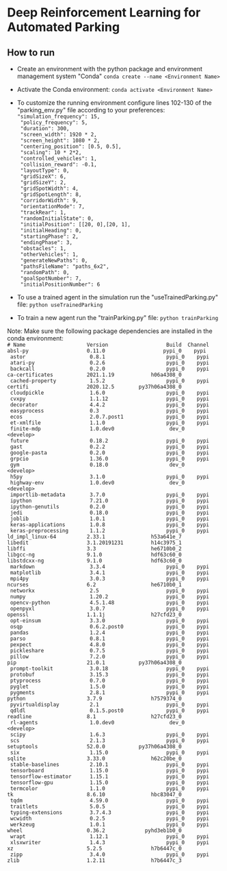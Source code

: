 # Deep Reinforcement Learning for Automated Parking

## How to run

* Create an environment with the python package and environment management system "Conda"
`conda create --name <Environment Name>`

* Activate the Conda environment:
`conda activate <Environment Name>`



* To customize the running environment configure lines 102-130 of the "parking_env.py" file according to your preferences:
            `"simulation_frequency": 15,`<br/>`
            "policy_frequency": 5,`<br/>`
            "duration": 300,`<br/>`
            "screen_width": 1920 * 2,`<br/>`
            "screen_height": 1080 * 2,`<br/>`
            "centering_position": [0.5, 0.5],`<br/>`
            "scaling": 10 * 2*2,`<br/>`
            "controlled_vehicles": 1,`<br/>`
            "collision_reward": -0.1,`<br/>`
            "layoutType": 0,`<br/>`
            "gridSizeX": 6,`<br/>`
            "gridSizeY": 2,`<br/>`
            "gridSpotWidth": 4,`<br/>`
            "gridSpotLength": 8,`<br/>`
            "corridorWidth": 9,`<br/>`
            "orientationMode": 7,`<br/>`
            "trackRear": 1,`<br/>`
            "randomInitialState": 0,`<br/>`
            "initialPosition": [[20, 0],[20, 1],`<br/>`
            "initialHeading": 0,`<br/>`
            "startingPhase": 2,`<br/>`
            "endingPhase": 3,`<br/>`
            "obstacles": 1,`<br/>`
            "otherVehicles": 1,`<br/>`
            "generateNewPaths": 0,`<br/>`
            "pathsFileName": "paths_6x2",`<br/>`
            "randomPath": 0,`<br/>`
            "goalSpotNumber": 7,`<br/>`
            "initialPositionNumber": 6`
            
* To use a trained agent in the simulation run the "useTrainedParking.py" file:
`python useTrainedParking`

* To train a new agent run the "trainParking.py" file:
`python trainParking`




Note: Make sure the following package dependencies are installed in the conda environment:<br/>
`# Name                    Version                   Build  Channel`<br/>
`absl-py                   0.11.0                   pypi_0    pypi`<br/>`
astor                     0.8.1                    pypi_0    pypi`<br/>`
atari-py                  0.2.6                    pypi_0    pypi`<br/>`
backcall                  0.2.0                    pypi_0    pypi`<br/>`
ca-certificates           2021.1.19            h06a4308_0  `<br/>`
cached-property           1.5.2                    pypi_0    pypi`<br/>`
certifi                   2020.12.5        py37h06a4308_0  `<br/>`
cloudpickle               1.6.0                    pypi_0    pypi`<br/>`
cvxpy                     1.1.12                   pypi_0    pypi`<br/>`
decorator                 4.4.2                    pypi_0    pypi`<br/>`
easyprocess               0.3                      pypi_0    pypi`<br/>`
ecos                      2.0.7.post1              pypi_0    pypi`<br/>`
et-xmlfile                1.1.0                    pypi_0    pypi`<br/>`
finite-mdp                1.0.dev0                  dev_0    <develop>`<br/>`
future                    0.18.2                   pypi_0    pypi`<br/>`
gast                      0.2.2                    pypi_0    pypi`<br/>`
google-pasta              0.2.0                    pypi_0    pypi`<br/>`
grpcio                    1.36.0                   pypi_0    pypi`<br/>`
gym                       0.18.0                    dev_0    <develop>`<br/>`
h5py                      3.1.0                    pypi_0    pypi`<br/>`
highway-env               1.0.dev0                  dev_0    <develop>`<br/>`
importlib-metadata        3.7.0                    pypi_0    pypi`<br/>`
ipython                   7.21.0                   pypi_0    pypi`<br/>`
ipython-genutils          0.2.0                    pypi_0    pypi`<br/>`
jedi                      0.18.0                   pypi_0    pypi`<br/>`
joblib                    1.0.1                    pypi_0    pypi`<br/>`
keras-applications        1.0.8                    pypi_0    pypi`<br/>`
keras-preprocessing       1.1.2                    pypi_0    pypi`<br/>`
ld_impl_linux-64          2.33.1               h53a641e_7  `<br/>`
libedit                   3.1.20191231         h14c3975_1  `<br/>`
libffi                    3.3                  he6710b0_2  `<br/>`
libgcc-ng                 9.1.0                hdf63c60_0  `<br/>`
libstdcxx-ng              9.1.0                hdf63c60_0  `<br/>`
markdown                  3.3.4                    pypi_0    pypi`<br/>`
matplotlib                3.4.1                    pypi_0    pypi`<br/>`
mpi4py                    3.0.3                    pypi_0    pypi`<br/>`
ncurses                   6.2                  he6710b0_1  `<br/>`
networkx                  2.5                      pypi_0    pypi`<br/>`
numpy                     1.20.2                   pypi_0    pypi`<br/>`
opencv-python             4.5.1.48                 pypi_0    pypi`<br/>`
openpyxl                  3.0.7                    pypi_0    pypi`<br/>`
openssl                   1.1.1j               h27cfd23_0  `<br/>`
opt-einsum                3.3.0                    pypi_0    pypi`<br/>`
osqp                      0.6.2.post0              pypi_0    pypi`<br/>`
pandas                    1.2.4                    pypi_0    pypi`<br/>`
parso                     0.8.1                    pypi_0    pypi`<br/>`
pexpect                   4.8.0                    pypi_0    pypi`<br/>`
pickleshare               0.7.5                    pypi_0    pypi`<br/>`
pillow                    7.2.0                    pypi_0    pypi`<br/>`
pip                       21.0.1           py37h06a4308_0  `<br/>`
prompt-toolkit            3.0.18                   pypi_0    pypi`<br/>`
protobuf                  3.15.3                   pypi_0    pypi`<br/>`
ptyprocess                0.7.0                    pypi_0    pypi`<br/>`
pyglet                    1.5.0                    pypi_0    pypi`<br/>`
pygments                  2.8.1                    pypi_0    pypi`<br/>`
python                    3.7.9                h7579374_0  `<br/>`
pyvirtualdisplay          2.1                      pypi_0    pypi`<br/>`
qdldl                     0.1.5.post0              pypi_0    pypi`<br/>`
readline                  8.1                  h27cfd23_0  `<br/>`
rl-agents                 1.0.dev0                  dev_0    <develop>`<br/>`
scipy                     1.6.3                    pypi_0    pypi`<br/>`
scs                       2.1.3                    pypi_0    pypi`<br/>`
setuptools                52.0.0           py37h06a4308_0  `<br/>`
six                       1.15.0                   pypi_0    pypi`<br/>`
sqlite                    3.33.0               h62c20be_0  `<br/>`
stable-baselines          2.10.1                   pypi_0    pypi`<br/>`
tensorboard               1.15.0                   pypi_0    pypi`<br/>`
tensorflow-estimator      1.15.1                   pypi_0    pypi`<br/>`
tensorflow-gpu            1.15.0                   pypi_0    pypi`<br/>`
termcolor                 1.1.0                    pypi_0    pypi`<br/>`
tk                        8.6.10               hbc83047_0  `<br/>`
tqdm                      4.59.0                   pypi_0    pypi`<br/>`
traitlets                 5.0.5                    pypi_0    pypi`<br/>`
typing-extensions         3.7.4.3                  pypi_0    pypi`<br/>`
wcwidth                   0.2.5                    pypi_0    pypi`<br/>`
werkzeug                  1.0.1                    pypi_0    pypi`<br/>`
wheel                     0.36.2             pyhd3eb1b0_0  `<br/>`
wrapt                     1.12.1                   pypi_0    pypi`<br/>`
xlsxwriter                1.4.3                    pypi_0    pypi`<br/>`
xz                        5.2.5                h7b6447c_0  `<br/>`
zipp                      3.4.0                    pypi_0    pypi`<br/>`
zlib                      1.2.11               h7b6447c_3  `
